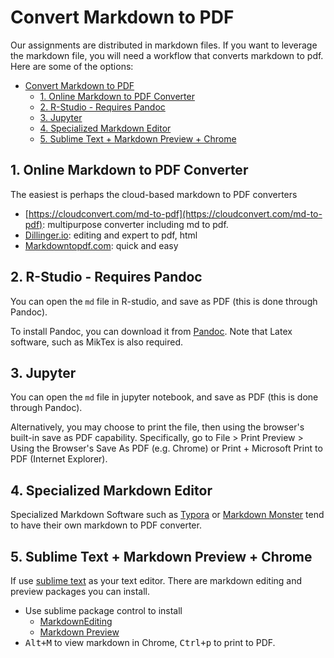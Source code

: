 # Convert Markdown to PDF

Our assignments are distributed in markdown files. If you want to leverage the markdown file, you will need a workflow that converts markdown to pdf. Here are some of the options:

<!-- MarkdownTOC -->

- [Convert Markdown to PDF](#convert-markdown-to-pdf)
  - [1. Online Markdown to PDF Converter](#1-online-markdown-to-pdf-converter)
  - [2. R-Studio - Requires Pandoc](#2-r-studio---requires-pandoc)
  - [3. Jupyter](#3-jupyter)
  - [4. Specialized Markdown Editor](#4-specialized-markdown-editor)
  - [5. Sublime Text + Markdown Preview + Chrome](#5-sublime-text--markdown-preview--chrome)

<!-- /MarkdownTOC -->

<a id="1-online-markdown-to-pdf-converter"></a>
## 1. Online Markdown to PDF Converter

The easiest is perhaps the cloud-based markdown to PDF converters

- [https://cloudconvert.com/md-to-pdf](https://cloudconvert.com/md-to-pdf): multipurpose converter including md to pdf.
- [Dillinger.io](https://dillinger.io/): editing and expert to pdf, html
- [Markdowntopdf.com](http://www.markdowntopdf.com/): quick and easy

<a id="2-r-studio---requires-pandoc"></a>
## 2. R-Studio - Requires Pandoc

You can open the `md` file in R-studio, and save as PDF (this is done through Pandoc).

To install Pandoc, you can download it from [Pandoc](http://pandoc.org/installing.html). Note that Latex software, such as MikTex is also required.

<a id="3-jupyter"></a>
## 3. Jupyter

You can open the `md` file in jupyter notebook, and save as PDF (this is done through Pandoc).

Alternatively, you may choose to print the file, then using the browser's built-in save as PDF capability. Specifically, go to File > Print Preview > Using the Browser's Save As PDF (e.g. Chrome) or Print + Microsoft Print to PDF (Internet Explorer). 

<a id="4-specialized-markdown-editor"></a>
## 4. Specialized Markdown Editor

Specialized Markdown Software such as [Typora](https://typora.io/#download) or [Markdown Monster](https://markdownmonster.west-wind.com/) tend to have their own markdown to PDF converter.

<!-- ```
pandoc -o filename.pdf -f markdown --latex-engine=xelatex -V  \
geometry:"margin=1in" filename.md
``` -->

<a id="5-sublime-text--markdown-preview--chrome"></a>
## 5. Sublime Text + Markdown Preview + Chrome

If use [sublime text](https://www.sublimetext.com/3) as your text editor. There are markdown editing and preview packages you can install.

- Use sublime package control to install
    + [MarkdownEditing](https://github.com/SublimeText-Markdown/MarkdownEditing)
    + [Markdown Preview](https://github.com/revolunet/sublimetext-markdown-preview#using-package-control-recommended)
- <kbd>Alt+M</kbd> to view markdown in Chrome, <kbd>Ctrl+p</kbd> to print to PDF.
